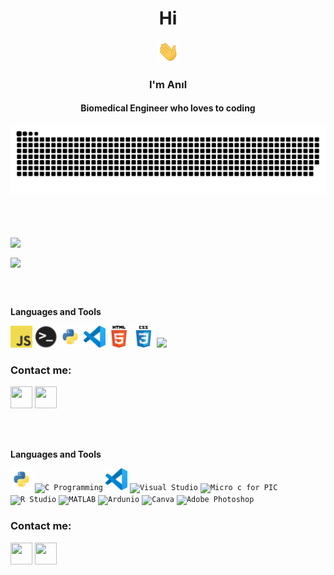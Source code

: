 <div align="center">
<h1 align="center">Hi </h1>
<div align="center"> <img width="35" src="https://github.com/1999AZZAR/1999AZZAR/blob/main/resources/img/waving.gif"> </div>
<h3 align="center">I'm Anıl </h3>
<h4 align="center">Biomedical Engineer who loves to coding </h4>
</div>

<div align="center">
  <a href="https://1999azzar.github.io/1999AZZAR/">
  <img  src="https://github.com/1999AZZAR/1999AZZAR/blob/main/resources/img/grid-snake.svg"
       alt="snake" /></a>
</div><br>
<br>
<br>

<a href="https://github.com/anilhacioglu"><img align="center" src="https://github-readme-stats.vercel.app/api?username=anilhacioglu&theme=codeSTACKr" /></a>

<a href="https://github.com/anilhacioglu"><img  align="center" src="https://github-readme-stats.vercel.app/api/top-langs/?username=anilhacioglu&bg_color=0d1117&theme=algolia&text_color=FFFFFF&title_color=FFFFFF&hide_border=true&layout=compact&langs_count=5" /></a>

<br>
<br>

**Languages and Tools**


<code><img height="35rem" src="https://raw.githubusercontent.com/github/explore/80688e429a7d4ef2fca1e82350fe8e3517d3494d/topics/javascript/javascript.png"></code>
<code><img height="35rem" src="https://raw.githubusercontent.com/github/explore/80688e429a7d4ef2fca1e82350fe8e3517d3494d/topics/terminal/terminal.png"></code>
<code><img height="35rem" src="https://raw.githubusercontent.com/github/explore/80688e429a7d4ef2fca1e82350fe8e3517d3494d/topics/python/python.png"></code>
<code><img alt="Visual Studio Code" height="35rem" src="https://raw.githubusercontent.com/github/explore/80688e429a7d4ef2fca1e82350fe8e3517d3494d/topics/visual-studio-code/visual-studio-code.png" /></code>
<code><img alt="HTML5" height="35rem" src="https://raw.githubusercontent.com/github/explore/80688e429a7d4ef2fca1e82350fe8e3517d3494d/topics/html/html.png" /></code>
<code><img alt="CSS3" height="35rem" src="https://raw.githubusercontent.com/github/explore/80688e429a7d4ef2fca1e82350fe8e3517d3494d/topics/css/css.png" /></code>
<code><img height="35rem" src="https://img.icons8.com/color/2x/bootstrap.png" /></code>



### Contact me:

<a href="https://www.linkedin.com/in/yildirim-ibrahim/" target="_blank"><img src="https://cdn-icons-png.flaticon.com/512/174/174857.png" width="35px" height="35px"></a>  <a href="mailto:yildirim.ibm@gmail.com" target="_blank"><img src="https://www.freepnglogos.com/uploads/logo-gmail-png/logo-gmail-png-gmail-icon-download-png-and-vector-1.png" width="35px" height="35px"></a>



  


<br>
<br>

**Languages and Tools**

<code><img alt="Python" height="35rem" src="https://raw.githubusercontent.com/github/explore/80688e429a7d4ef2fca1e82350fe8e3517d3494d/topics/python/python.png"></code>
<code><img alt="C Programming" height="35rem" src="https://i.hizliresim.com/pne4fqm.png"/></code>
<code><img alt="Visual Studio Code" height="35rem" src="https://raw.githubusercontent.com/github/explore/80688e429a7d4ef2fca1e82350fe8e3517d3494d/topics/visual-studio-code/visual-studio-code.png" /></code>
<code><img alt="Visual Studio" height="35rem" src="https://upload.wikimedia.org/wikipedia/commons/thumb/5/59/Visual_Studio_Icon_2019.svg/1200px-Visual_Studio_Icon_2019.svg.png"/></code>
<code><img alt="Micro c for PIC" height="35rem" src="https://s.getwinpcsoft.com/icons/png/48/5315/5315737.png"></code>
<code><img alt="R Studio" height="35rem" src="https://i.hizliresim.com/7yw5e56.png"/></code>
<code><img alt="MATLAB" height="35rem" src="https://upload.wikimedia.org/wikipedia/commons/thumb/2/21/Matlab_Logo.png/667px-Matlab_Logo.png"/></code>
<code><img alt="Ardunio" height="35rem" src="https://play-lh.googleusercontent.com/JZkr__oWPAYqKX9pm2-MX-Lp8IZVMVEGIh6rE2e7UqKYh20XVz96SLSgP6qaFeCMr3RR"/></code>
<code><img alt="Canva" height="35rem" src="https://www.apkmirror.com/wp-content/uploads/2019/03/5c918b5c14965.png"/></code>
<code><img alt="Adobe Photoshop" height="35rem" src="https://upload.wikimedia.org/wikipedia/commons/thumb/a/af/Adobe_Photoshop_CC_icon.svg/2101px-Adobe_Photoshop_CC_icon.svg.png"/></code>




### Contact me:

<a href="https://www.linkedin.com/in/an%C4%B1l-hac%C4%B1o%C4%9Flu-3ab913172/" target="_blank"><img src="https://cdn-icons-png.flaticon.com/512/174/174857.png" width="35px" height="35px"></a>  <a href="mailto:anilhacioglu02@gmail.com" target="_blank"><img src="https://www.freepnglogos.com/uploads/logo-gmail-png/logo-gmail-png-gmail-icon-download-png-and-vector-1.png" width="35px" height="35px"></a>
